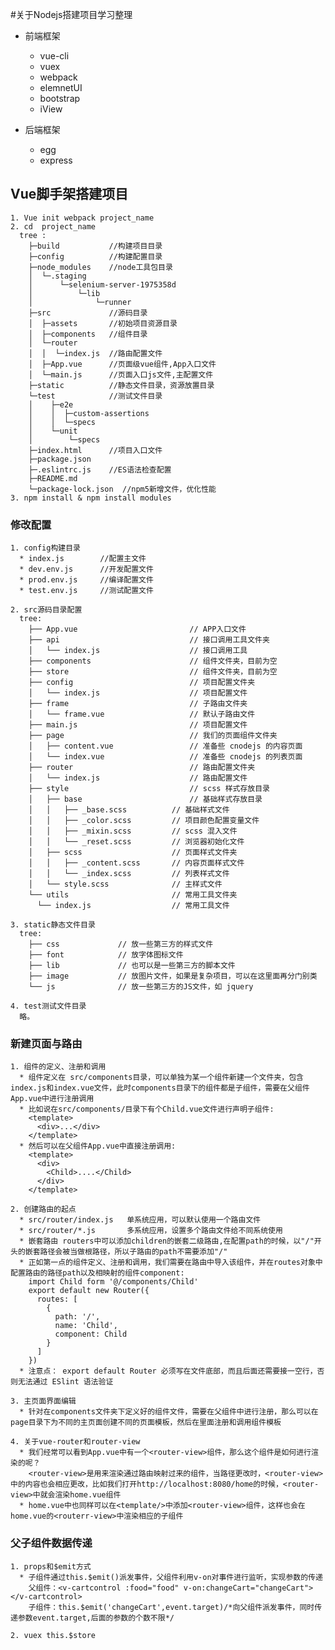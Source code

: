 #关于Nodejs搭建项目学习整理

* 前端框架
  - vue-cli
  - vuex
  - webpack
  - elemnetUI
  - bootstrap
  - iView

* 后端框架
    - egg
    - express

## Vue脚手架搭建项目
    1. Vue init webpack project_name
    2. cd  project_name
      tree :
        ├─build           //构建项目目录
        ├─config          //构建配置目录
        ├─node_modules    //node工具包目录
        │  └─.staging
        │      └─selenium-server-1975358d
        │          └─lib
        │              └─runner
        ├─src             //源码目录
        │  ├─assets       //初始项目资源目录
        │  ├─components   //组件目录
        │  └─router
        │  │  └─index.js  //路由配置文件
        │  ├─App.vue      //页面级vue组件,App入口文件
        │  └─main.js      //页面入口js文件,主配置文件
        ├─static          //静态文件目录，资源放置目录
        └─test            //测试文件目录
        │    ├─e2e
        │    │  ├─custom-assertions
        │    │  └─specs
        │    └─unit
        │        └─specs
        ├─index.html      //项目入口文件
        ├─package.json
        ├─.eslintrc.js    //ES语法检查配置
        ├─README.md
        └─package-lock.json  //npm5新增文件，优化性能
    3. npm install & npm install modules

### 修改配置
    1. config构建目录
      * index.js        //配置主文件
      * dev.env.js      //开发配置文件
      * prod.env.js     //编译配置文件
      * test.env.js     //测试配置文件

    2. src源码目录配置
      tree:
        ├── App.vue                         // APP入口文件
        ├── api                             // 接口调用工具文件夹
        │   └── index.js                    // 接口调用工具
        ├── components                      // 组件文件夹，目前为空
        ├── store                           // 组件文件夹，目前为空
        ├── config                          // 项目配置文件夹
        │   └── index.js                    // 项目配置文件
        ├── frame                           // 子路由文件夹
        │   └── frame.vue                   // 默认子路由文件
        ├── main.js                         // 项目配置文件
        ├── page                            // 我们的页面组件文件夹
        │   ├── content.vue                 // 准备些 cnodejs 的内容页面
        │   └── index.vue                   // 准备些 cnodejs 的列表页面
        ├── router                          // 路由配置文件夹
        │   └── index.js                    // 路由配置文件
        ├── style                           // scss 样式存放目录
        │   ├── base                        // 基础样式存放目录
        │   │   ├── _base.scss          // 基础样式文件
        │   │   ├── _color.scss         // 项目颜色配置变量文件
        │   │   ├── _mixin.scss         // scss 混入文件
        │   │   └── _reset.scss         // 浏览器初始化文件
        │   ├── scss                    // 页面样式文件夹
        │   │   ├── _content.scss       // 内容页面样式文件
        │   │   └── _index.scss         // 列表样式文件
        │   └── style.scss              // 主样式文件
        └── utils                       // 常用工具文件夹
          └── index.js                  // 常用工具文件

    3. static静态文件目录
      tree:
        ├── css             // 放一些第三方的样式文件
        ├── font            // 放字体图标文件
        ├── lib             // 也可以是一些第三方的脚本文件
        ├── image           // 放图片文件，如果是复杂项目，可以在这里面再分门别类
        └── js              // 放一些第三方的JS文件，如 jquery

    4. test测试文件目录
      略。

### 新建页面与路由
    1. 组件的定义、注册和调用
      * 组件定义在 src/components目录，可以单独为某一个组件新建一个文件夹，包含index.js和index.vue文件，此时components目录下的组件都是子组件，需要在父组件App.vue中进行注册调用
      * 比如说在src/components/目录下有个Child.vue文件进行声明子组件:
        <template>
          <div>...</div>
        </template>
      * 然后可以在父组件App.vue中直接注册调用:
        <template>
          <div>
            <Child>....</Child>
          </div>
        </template>

    2. 创建路由的起点
      * src/router/index.js   单系统应用，可以默认使用一个路由文件
      * src/router/*.js       多系统应用，设置多个路由文件给不同系统使用
      * 嵌套路由 routers中可以添加children的嵌套二级路由,在配置path的时候，以"/"开头的嵌套路径会被当做根路径，所以子路由的path不需要添加"/"
      * 正如第一点的组件定义、注册和调用，我们需要在路由中导入该组件，并在routes对象中配置路由的路径path以及相映射的组件component:
        import Child form '@/components/Child'
        export default new Router({
          routes: [
            {
              path: '/',
              name: 'Child',
              component: Child
            }
          ]
        })
      * 注意点： export default Router 必须写在文件底部，而且后面还需要接一空行，否则无法通过 ESlint 语法验证

    3. 主页面界面编辑
      * 针对在components文件夹下定义好的组件文件，需要在父组件中进行注册，那么可以在page目录下为不同的主页面创建不同的页面模板，然后在里面注册和调用组件模板

    4. 关于vue-router和router-view
      * 我们经常可以看到App.vue中有一个<router-view>组件，那么这个组件是如何进行渲染的呢？
        <router-view>是用来渲染通过路由映射过来的组件，当路径更改时，<router-view>中的内容也会相应更改，比如我们打开http://localhost:8080/home的时候，<router-view>中就会渲染home.vue组件
      * home.vue中也同样可以在<template/>中添加<router-view>组件，这样也会在home.vue的<routerr-view>中渲染相应的子组件

### 父子组件数据传递
    1. props和$emit方式
      * 子组件通过this.$emit()派发事件，父组件利用v-on对事件进行监听，实现参数的传递
        父组件：<v-cartcontrol :food="food" v-on:changeCart="changeCart"></v-cartcontrol>
        子组件：this.$emit('changeCart',event.target)/*向父组件派发事件，同时传递参数event.target,后面的参数的个数不限*/

    2. vuex this.$store
